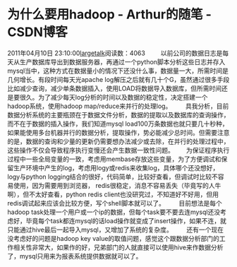 # 为什么要用hadoop - Arthur的随笔 - CSDN博客
2011年04月10日 23:10:00[largetalk](https://me.csdn.net/largetalk)阅读数：4063
        以前公司的数据日志是每天从生产数据库导出到数据服务器，再通过一个python脚本分析这些日志并存入mysql当中，这种方式在数据量小的情况下还没什么事，数据量一大，所需时间是几何增长。有段时间每天光apache log解压之后就有几十个G，虽然通过很多手段比如减少查询，减少单条数据插入，使用LOAD将数据导入数据库，但所需时间还是要很久。为了减少每天log分析的时间以及数据的稳定性，决定搭建一个hadoop系统，使用hadoop map/reduce来并行的处理log。
       具我分析，目前数据分析系统的主要瓶颈在于数据文件分析，数据的提取以及数据库的查询操作，而不在于数据的插入操作，我们知道mysql load100万条数据也就只要几十秒种，如果能使用多台机器并行的数据分析，提取操作，势必能减少总时间。但需要注意的是，数据的查询和少量的更新仍需要想办法减少或去除，在并行的处理过程中，这些操作不仅会导致程序执行变慢还会产生数据一致性问题。
      为保证程序执行过程中一些全局变量的一致，考虑用membase存放这些变量，为了方便调试和保留生产环境中产生的log，考虑用logy或redis来收集log，具体哪个还没想好，logy与python logging结合的很好，代码简单，比较好查看，但调试时比较不容易使用，因为需要用到浏览器， redis很稳定，消息不容易丢失（毕竟写的人牛啊），但不太好查看，python redis client也没研究过，不知道好不好用，但用redis调试起来应该会比较方便，写个shell脚本就可以了。
       目前想法是每个hadoop task处理一个用户或一个ip的数据，但每个task要不要去连mysql还没考虑好，毕竟每个task都连mysql的话load操作就变成了insert操作，如果不连，就只能通过hive最后一起导入mysql，又增加了系统的复杂度。
       还有一个现在没考虑好的问题是hadoop key value的取值问题，感觉这个跟数据分析部门的工作相关性非常大，如果作的好，兄弟部门的人就直接可以使用hive来作数据分析了，mysql只用来为报表系统提供数据就可以了。
